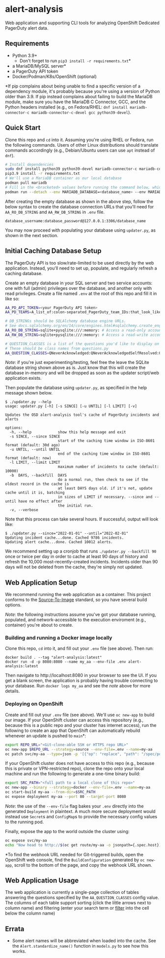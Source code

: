 # alert-analysis

Web application and supporting CLI tools for analyzing OpenShift Dedicated PagerDuty
alert data.

## Requirements
 * Python 3.9+
   * Don't forget to run `pip3 install -r requirements.txt`*
 * a MariaDB/MySQL server*
 * a PagerDuty API token
 * Docker/Podman/K8s/OpenShift (optional)

*If pip complains about being unable to find a specific version of a dependency module, it's probably because you're using a version of Python older than 3.9. If pip instead complains about failing to build the MariaDB module, make sure you have the MariaDB C Connector, GCC, and the Python headers installed (e.g., on Fedora/RHEL: `dnf install mariadb-connector-c mariadb-connector-c-devel gcc python39-devel`).

## Quick Start

Clone this repo and `cd` into it. Assuming you're using RHEL or Fedora, run the following commands. Users of other Linux distributions should translate commands accordingly (e.g., Debian/Ubuntu users can use `apt` instead of `dnf`).

```bash
# Install dependencies
sudo dnf install python39 python39-devel mariadb-connector-c mariadb-connector-c-devel gcc podman
pip3.9 install -r requirements.txt
# We'll use a MariaDB container as our local database 
podman pull mariadb
# Fill in the <bracketed> values before running the command below, which creates an empty database and users
podman run --detach --env MARIADB_DATABASE=<database_name> --env MARIADB_USER=<user_name> --env MARIADB_PASSWORD=<user_password> --env MARIADB_ROOT_HOST=<host_name> --env MARIADB_ROOT_PASSWORD=<host_password> -p 3306:3306 mariadb:latest
```

After creating the empty database as shown in the above step, follow the below syntax to create the database connection URLs that you'll need for `AA_RO_DB_STRING` and `AA_RW_DB_STRING` in `.env` file.
```
database_username:database_password@127.0.0.1:3306/database_name
```
You may now proceed with populating your database using `updater.py`, as shown in the next section.

## Initial Caching Database Setup
The PagerDuty API is too slow/rate-limited to be used directly by the web application. 
Instead, you'll need to set up, populate, and regularly refresh a caching database.

Create an empty database in your SQL server and two service accounts: one with full
(admin) privileges over the database, and another only with read privileges. Create a
file named `.env` at the root of this repo and fill it in like so:
```bash
AA_PD_API_TOKEN=<your PagerDuty API token>
AA_PD_TEAMS=A_list_of:colon-separated_PagerDuty_team_IDs:that_look_like_this:XY1234Z

# DB_STRINGs should be SQLAlchemy database engine URLs.
# See docs.sqlalchemy.org/en/14/core/engines.html#sqlalchemy.create_engine
AA_RO_DB_STRING=sqlite+pysqlite:///:memory: # Access a read-only account
AA_RW_DB_STRING=sqlite+pysqlite:///:memory: # Access a read-write account

# QUESTION_CLASSES is a list of the questions you'd like to display on the web UI.
# These should be class names from questions.py
AA_QUESTION_CLASSES=QNeverAcknowledged:QNeverAcknowledgedSelfResolved:QFlappingShift
```
*Note*: if you're just experimenting/testing, feel free the leave the SQLite database
string shown above as is. Just know that this will create the database in-memory and
will be dropped as soon as the updater script/web application exists.

Then populate the database using `updater.py`, as specified in the help message shown 
below.
```
$ ./updater.py --help
usage: updater.py [-h] [-s SINCE] [-u UNTIL] [-l LIMIT] [-v]

Updates the OSD alert-analysis tool's cache of PagerDuty incidents and alerts

options:
  -h, --help            show this help message and exit
  -s SINCE, --since SINCE
                        start of the caching time window in ISO-8601 format (default: 30d ago)
  -u UNTIL, --until UNTIL
                        end of the caching time window in ISO-8601 format (default: now)
  -l LIMIT, --limit LIMIT
                        maximum number of incidents to cache (default: 10000)
  -b  DAYS, --backfill  DAYS
                        do a normal run, then check to see if the oldest record in the cache is 
                        at least DAYS days old. if it's not, update cache until it is, batching 
                        in sizes of LIMIT if necessary. --since and --until have no effect after
                        the initial run.
  -v, --verbose
```
Note that this process can take several hours. If successful, output will look like:
```
$ ./updater.py --since="2022-01-01" --until="2022-02-01"
Updating incident cache...done. Cached 9786 incidents.
Updating alert cache...done. Cached 10012 alerts.
```

We recommend setting up a cronjob that runs `./updater.py --backfill 90`
once or twice per day in order to cache at least 90 days of history and refresh the
10,000 most-recently-created incidents. Incidents older than 90 days will not be deleted
from the cache, they're simply not updated.

## Web Application Setup
We recommend running the web application as a container. This project conforms to the
[Source-To-Image](https://github.com/openshift/source-to-image) standard, so you have
several build options.

*Note*: the following instructions assume you've got your database running, populated,
and network-accessible to the execution enviroment (e.g., container) you're about to
create.

### Building and running a Docker image locally
Clone this repo, `cd` into it, and fill out your `.env` file (see above). Then run:
```
docker build . --tag "alert-analysis:latest"
docker run -d -p 8080:8080 --name my_aa --env-file .env alert-analysis:latest
```
Then navigate to http://localhost:8080 in your browser to see the UI. If you get
a blank screen, the application is probably having trouble connecting to your
database. Run `docker logs my_aa` and see the *note* above for more details.

### Deploying on OpenShift
Create and fill out your `.env` file (see above). We'll use `oc new-app` to build our
image. If your OpenShift cluster can access this repository (e.g., because this is a
public repo and your cluster has internet access), run the following to create an app
that OpenShift can automatically rebuild whenever an update is pushed to `main`*:
```bash
export REPO_URL="<Git-clone-able SSH or HTTPS repo URL>"
oc new-app $REPO_URL --strategy=source --env-file=.env --name=my-aa
oc patch svc/my-aa --type=json -p '[{"op": "replace", "path": "/spec/ports/0/port", "value":80}]'
```
If your OpenShift cluster does not have access to this repo (e.g., because this is
private or VPN-restricted repo), clone the repo onto your local machine and run the
following to generate a one-time binary build:
```bash
export SRC_PATH="<full path to a local clone of this repo>"
oc new-app --binary --strategy=docker --env-file=.env --name=my-aa
oc start-build my-aa --from-dir=$SRC_PATH
oc expose deployment my-aa --port 80 --target-port 8080
```
*Note*: the use of the `--env-file` flag bakes your `.env` directly into the generated
`Deployment` in plaintext. A much more secure deployment would instead use `Secret`s and
`ConfigMap`s to provide the necessary config values to the running pod.

Finally, expose the app to the world outside the cluster using:
```bash
oc expose svc/my-aa
echo "Now head to http://$(oc get route/my-aa -o jsonpath={.spec.host})"
```

*To find the webhook URL needed for Git-triggered builds, open the OpenShift web 
console, find the `BuildConfiguration` generated by `oc new-app`, scroll to the bottom 
of the page, and copy the webhook URL shown.

## Web Application Usage
The web application is currently a single-page collection of tables answering the
questions specified by the `AA_QUESTION_CLASSES` config value. The columns of each table
support sorting (click the little arrows next to column name) and filtering (enter your
search term or [filter](https://dash.plotly.com/datatable/filtering#filtering-operators) into the cell below the column name)

## Errata
* Some alert names will be abbreviated when loaded into the cache. See the 
`Alert.standardize_name()` function in `models.py` to see how this works.
